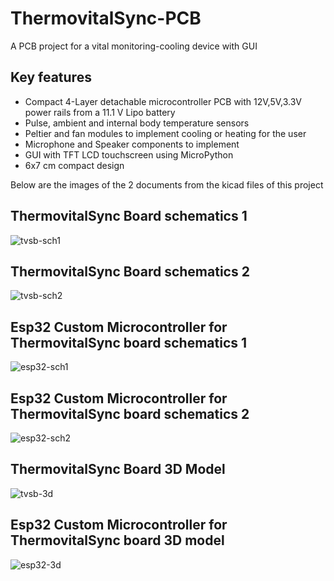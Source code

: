 # ThermovitalSync-PCB
 A PCB project for a vital monitoring-cooling device with GUI
 ## Key features
 + Compact 4-Layer detachable microcontroller PCB with 12V,5V,3.3V power rails from a 11.1 V Lipo battery
 + Pulse, ambient and internal body temperature sensors
 + Peltier and fan modules to implement cooling or heating for the user
 + Microphone and Speaker components to implement
 + GUI with TFT LCD touchscreen using MicroPython 
 + 6x7 cm compact design

Below are the images of the 2 documents from the kicad files of this project
## ThermovitalSync Board schematics 1
![tvsb-sch1](https://github.com/user-attachments/assets/0d8bf2e4-9635-4e80-ac3d-99c0edf5830b)

## ThermovitalSync Board schematics 2
![tvsb-sch2](https://github.com/user-attachments/assets/dcbc4031-427e-48ea-b7c0-e219749c6ef6)

## Esp32 Custom Microcontroller for ThermovitalSync board schematics 1
![esp32-sch1](https://github.com/user-attachments/assets/28eac6a3-5e4d-4863-a71b-72fc95cb1ce7)

## Esp32 Custom Microcontroller for ThermovitalSync board schematics 2
![esp32-sch2](https://github.com/user-attachments/assets/e680d766-96ea-4c06-8f2a-a07189af5718)

## ThermovitalSync Board 3D Model
![tvsb-3d](https://github.com/user-attachments/assets/2c598403-9068-461c-8c7d-ff049181aa47)

## Esp32 Custom Microcontroller for ThermovitalSync board 3D model
![esp32-3d](https://github.com/user-attachments/assets/1ab7c66d-4295-4247-b8c0-f7b5b9ba86c1)
